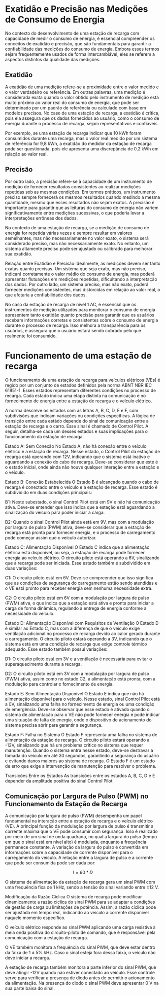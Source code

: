 # Exatidão e Precisão nas Medições de Consumo de Energia
No contexto do desenvolvimento de uma estação de recarga com capacidade de medir o consumo de energia, é essencial compreender os conceitos de exatidão e precisão, que são fundamentais para garantir a confiabilidade das medições do consumo de energia. Embora esses termos sejam frequentemente usados de forma intercambiável, eles se referem a aspectos distintos da qualidade das medições.

## Exatidão
A exatidão de uma medição refere-se à proximidade entre o valor medido e o valor verdadeiro ou referência. Em outras palavras, uma medição é considerada exata quando o valor obtido pelo instrumento de medição está muito próximo ao valor real do consumo de energia, que pode ser determinado por um padrão de referência ou calculado com base em modelos precisos. No caso de uma estação de recarga, a exatidão é crítica, pois ela assegura que os dados fornecidos ao usuário, como o consumo de energia durante o processo de recarga, sejam representativos e confiáveis.

Por exemplo, se uma estação de recarga indicar que 10 kWh foram consumidos durante uma recarga, mas o valor real medido por um sistema de referência for 9,8 kWh, a exatidão do medidor da estação de recarga pode ser questionada, pois ele apresenta uma discrepância de 0,2 kWh em relação ao valor real.

## Precisão
Por outro lado, a precisão refere-se à capacidade de um instrumento de medição de fornecer resultados consistentes ao realizar medições repetidas sob as mesmas condições. Em termos práticos, um instrumento preciso sempre fornecerá os mesmos resultados quando medindo a mesma quantidade, mesmo que esses resultados não sejam exatos. A precisão é importante para garantir que as leituras do consumo de energia não variem significativamente entre medições sucessivas, o que poderia levar a interpretações errôneas dos dados.

No contexto de uma estação de recarga, se a medição de consumo de energia for repetida várias vezes e sempre resultar em valores semelhantes, mas não necessariamente no valor exato, o sistema será considerado preciso, mas não necessariamente exato. No entanto, um sistema altamente preciso pode ser ajustado ou calibrado para melhorar sua exatidão.

Relação entre Exatidão e Precisão
Idealmente, as medições devem ser tanto exatas quanto precisas. Um sistema que seja exato, mas não preciso, indicará corretamente o valor médio do consumo de energia, mas poderá apresentar flutuações em medições repetidas, dificultando a interpretação dos dados. Por outro lado, um sistema preciso, mas não exato, poderá fornecer medições consistentes, mas distorcidas em relação ao valor real, o que afetaria a confiabilidade dos dados.

No caso da estação de recarga de nível 1 AC, é essencial que os instrumentos de medição utilizados para monitorar o consumo de energia apresentem tanto exatidão quanto precisão para garantir que os usuários recebam informações corretas e consistentes sobre o consumo de energia durante o processo de recarga. Isso melhora a transparência para os usuários, e assegura que o usuário estará sendo cobrado pelo que realmente foi consumido.

# Funcionamento de uma estação de recarga

O funcionamento de uma estação de recarga para veículos elétricos (VEs) é regido por um conjunto de estados definidos pela norma ABNT NBR IEC 61851-1. Esses estados representam diferentes condições no processo de recarga. Cada estado indica uma etapa distinta na comunicação e no fornecimento de energia entre a estação de recarga e o veículo elétrico.

A norma descreve os estados com as letras A, B, C, D, E e F, com subdivisões que indicam variações ou condições específicas. A lógica de transição entre cada estádo depende do sinal de comunicação entre a estação de recarga e o carro. Esse sinal é chamado de Control Pilot. A seguir, detalha-se cada um desses estados e suas implicações para o funcionamento da estação de recarga.

Estado A: Sem Conexão
No Estado A, não há conexão entre o veículo elétrico e a estação de recarga. Nesse estado, o Control Pilot da estação de recarga está operando com 12V, indicando que o sistema está inativo e aguardando a conexão do cabo de recarga. Deve-se considerar que este é o estado inicial, onde ainda não houve qualquer interação entre a estação e o veículo.

Estado B: Conexão Estabelecida
O Estado B é alcançado quando o cabo de recarga é conectado entre o veículo e a estação de recarga. Esse estado é subdividido em duas condições principais:

B1: Neste subestado, o sinal Control Pilot está em 9V e não há comunicação ativa. Deve-se entender que isso indica que a estação está aguardando a sinalização do veículo para poder iniciar a carga.

B2: Quando o sinal Control Pilot ainda está em 9V, mas com a modulação por largura de pulso (PWM) ativa, deve-se considerar que a estação de recarga está pronta para fornecer energia, e o processo de carregamento pode começar assim que o veículo autorizar.

Estado C: Alimentação Disponível
O Estado C indica que a alimentação elétrica está disponível, ou seja, a estação de recarga pode fornecer energia ao veículo elétrico. O circuito piloto está operando a 6V, sinalizando que a recarga pode ser iniciada. Esse estado também é subdividido em duas variações:

C1: O circuito piloto está em 6V. Deve-se compreender que isso significa que as condições de segurança do carregamento estão sendo atendidas e o VE está pronto para receber energia sem nenhuma necessidade extra.

C2: O circuito piloto está em 6V com a modulação por largura de pulso (PWM) ativa, o que indica que a estação está ativa e pronta para iniciar a carga de forma dinâmica, regulando a entrega de energia conforme a necessidade do veículo.

Estado D: Alimentação Disponível com Requisitos de Ventilação
O Estado D é similar ao Estado C, mas com a diferença de que o veículo exige ventilação adicional no processo de recarga devido ao calor gerado durante o carregamento. O circuito piloto estará operando a 3V, indicando que o sistema está em uma condição de recarga que exige controle térmico adequado. Esse estado também possui variações:

D1: O circuito piloto está em 3V e a ventilação é necessária para evitar o superaquecimento durante a recarga.

D2: O circuito piloto está em 3V com a modulação por largura de pulso (PWM) ativa, assim como no estado C2, a alimentação está pronta, com a modulação para controlar o fornecimento de energia.

Estado E: Sem Alimentação Disponível
O Estado E indica que não há alimentação disponível para o veículo. Nesse estado, sinal Control Pilot está a 0V, sinalizando uma falha no fornecimento de energia ou uma condição de emergência. Deve-se observar que esse estado é ativado quando o sistema de alimentação para o VE não pode fornecer energia e pode indicar uma situação de falta de energia, onde o dispositivo de acionamento do sistema precisa abrir para garantir a segurança.

Estado F: Falha no Sistema
O Estado F representa uma falha no sistema de alimentação da estação de recarga. O circuito piloto estará operando a -12V, sinalizando que há um problema crítico no sistema que requer manutenção. Quando o sistema entra nesse estado, deve-se destravar a tomada do veículo em até 30 segundos, garantindo a segurança do usuário e evitando danos maiores ao sistema de recarga. O Estado F é um estado de erro que exige a intervenção de manutenção para resolver o problema.

Transições Entre os Estados
As transições entre os estados A, B, C, D e E depender da amplitude positiva do sinal Control Pilot

## Comunicação por Largura de Pulso (PWM) no Funcionamento da Estação de Recarga
A comunicação por largura de pulso (PWM) desempenha um papel fundamental na interação entre a estação de recarga e o veículo elétrico (VE). A principal função da modulação por largura de pulso é transmitir a corrente máxima que o VE pode consumir com segurança. Isso é realizado por meio de um sinal de onda quadrada, no qual a largura do pulso (tempo em que o sinal está em nível alto) é modulada, enquanto a frequência permanece constante. A variação da largura do pulso é convertida em informações sobre a capacidade de corrente disponível para o carregamento do veículo. A relação entre a largura de pulso e a corrente que pode ser consumida pode ser dada por:

$$
I=60*D
$$

O sistema de alimentação da estação de recarga gera um sinal PWM com uma frequência fixa de 1 kHz, sendo a tensão do sinal variando entre ±12 V.

Modificação da Razão Cíclica
O sistema de recarga pode modificar dinamicamente a razão cíclica do sinal PWM para se adaptar a condições de gestão de carga ou limitações de potência. Assim, a razão cíclica pode ser ajustada em tempo real, indicando ao veículo a corrente disponível naquele momento específico.

O veículo elétrico responde ao sinal PWM aplicando uma carga resistiva à meia onda positiva do circuito-piloto de comando, que é responsável pela comunicação com a estação de recarga.

O VE também monitora a frequência do sinal PWM, que deve estar dentro da faixa de 1 ± 5% kHz. Caso o sinal esteja fora dessa faixa, o veículo não deve iniciar a recarga.

A estação de recarga também monitora a parte inferior do sinal PWM, que deve atingir -12V quando não estiver conectado ao veículo. Esse controle serve para verificar a presença de diodo antes de permitir o acionamento da alimentação. Na presença do diodo o sinal PWM deve apresentar 0 V na sua parte baixa do sinal.


